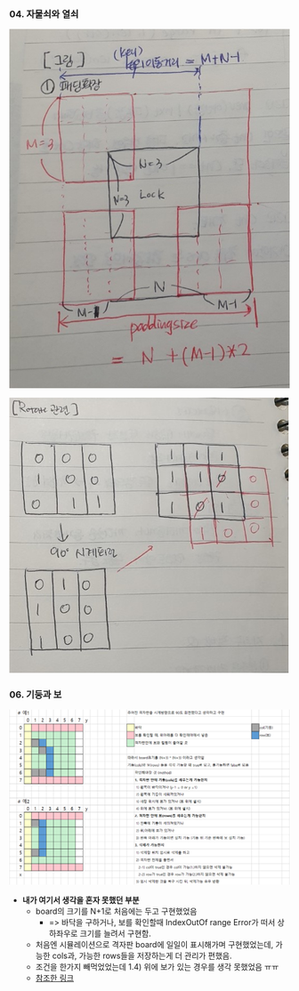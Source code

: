 ### 04. 자물쇠와 열쇠

![lockandkey1](https://github.com/Algo-Holics/CodingTest-prep/blob/minhee/actual/implement/img/sol4-1.jpg)

![lockandkey2](https://github.com/Algo-Holics/CodingTest-prep/blob/minhee/actual/implement/img/sol4-2.jpg)

### 06. 기둥과 보

![image-20210323182030207](https://github.com/Algo-Holics/CodingTest-prep/blob/minhee/actual/implement/img/sol6.png)
* **내가 여기서 생각을 혼자 못했던 부분**
  * board의 크기를 N+1로 처음에는 두고 구현했었음 
    * => 바닥을 구하거나, 보를 확인할때 IndexOutOf range Error가 떠서 상하좌우로 크기를 늘려서 구현함. 
  * 처음엔 시뮬레이션으로 격자판 board에 일일이 표시해가며 구현했었는데, 가능한 cols과, 가능한 rows들을 저장하는게 더 관리가 편했음.
  * 조건을 한가지 빼먹었었는데 1.4) 위에 보가 있는 경우를 생각 못했었음 ㅠㅠ
  * [참조한 링크](https://leveloper.tistory.com/100)

